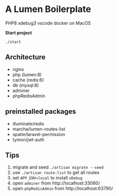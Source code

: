 # A Lumen Boilerplate

PHP8 xdebug3 vscode docker on MacOS

**Start project**

```
./start
```

## Architecture

-   nginx
-   php (lumen:8)
-   cache (redis:6)
-   db (mysql:8)
-   adminer
-   phpRedisAdmin

## preinstalled packages

-   illuminate/redis
-   marcha/lumen-routes-list
-   spatie/laravel-permission
-   tymon/jwt-auth

## Tips

1. migrate and seed `./artisan migrate --seed`
1. use `./artisan route:list` to get all routes
1. set `APP_ENV=local` to install `xDebug`
1. open `adminer` from http://localhost:33060/
1. open `phpRedisAdmin` from http://localhost:63790/
